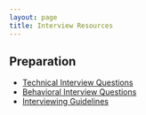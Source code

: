 ```yaml
---
layout: page
title: Interview Resources
---
```


## Preparation
- [Technical Interview Questions](./technical_interview_questions)
- [Behavioral Interview Questions](./behavioral_interview_questions)
- [Interviewing Guidelines](./interviewing_guidelines)
<!-- - [Interview Story Bank](./interview_story_bank) -->
